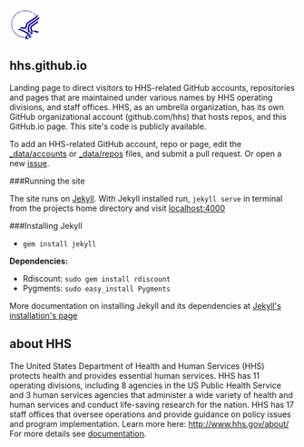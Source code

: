 ![HHS Logo](images/logos/hhs-lg.png)

## hhs.github.io

Landing page to direct visitors to HHS-related GitHub accounts, repositories and pages that are maintained under various names by HHS operating divisions, and staff offices. HHS, as an umbrella organization, has its own GitHub organizational account (github.com/hhs) that hosts repos, and this GitHub.io page. This site's code is publicly available.

To add an HHS-related GitHub account, repo or page, edit the [_data/accounts](https://github.com/hhs/hhs.github.io/_data/accounts.yml) or [_data/repos](https://github.com/hhs/hhs.github.io/tree/master/_data/repos.yml) files, and submit a pull request. Or open a new [issue](https://github.com/HHS/hhs.github.io/issues?state=open).

###Running the site

The site runs on [Jekyll](https://github.com/jekyll/jekyll). With Jekyll installed run, `jekyll serve` in terminal from the projects home directory and visit [localhost:4000](http://localhost:4000)

###Installing Jekyll

- `gem install jekyll`

__Dependencies:__

- Rdiscount: `sudo gem install rdiscount`
- Pygments: `sudo easy_install Pygments`

More documentation on installing Jekyll and its dependencies at [Jekyll's installation's page](https://github.com/jekyll/jekyll/wiki/Install)

## about HHS 

The United States Department of Health and Human Services (HHS) protects health and provides essential human services. HHS has 11 operating divisions, including 8 agencies in the US Public Health Service and 3 human services agencies that administer a wide variety of health and human services and conduct life-saving research for the nation. HHS has 17 staff offices that oversee operations and provide guidance on policy issues and program implementation. Learn more here: http://www.hhs.gov/about/
For more details see [documentation](docs/README.md).
